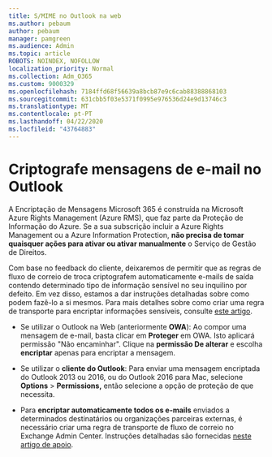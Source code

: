 ```yaml
---
title: S/MIME no Outlook na web
ms.author: pebaum
author: pebaum
manager: pamgreen
ms.audience: Admin
ms.topic: article
ROBOTS: NOINDEX, NOFOLLOW
localization_priority: Normal
ms.collection: Adm_O365
ms.custom: 9000329
ms.openlocfilehash: 7184ffd68f56639a8bcb87e9c6cab88388868103
ms.sourcegitcommit: 631cbb5f03e5371f0995e976536d24e9d13746c3
ms.translationtype: MT
ms.contentlocale: pt-PT
ms.lasthandoff: 04/22/2020
ms.locfileid: "43764883"
---
```

# <a name="encrypt-email-messages-in-outlook"></a>Criptografe mensagens de e-mail no Outlook

A Encriptação de Mensagens Microsoft 365 é construída na Microsoft Azure Rights Management (Azure RMS), que faz parte da Proteção de Informação do Azure. Se a sua subscrição incluir a Azure Rights Management ou a Azure Information Protection, **não precisa de tomar quaisquer ações para ativar ou ativar manualmente** o Serviço de Gestão de Direitos.

Com base no feedback do cliente, deixaremos de permitir que as regras de fluxo de correio de troca criptografem automaticamente e-mails de saída contendo determinado tipo de informação sensível no seu inquilino por defeito. Em vez disso, estamos a dar instruções detalhadas sobre como podem fazê-lo a si mesmos. Para mais detalhes sobre como criar uma regra de transporte para encriptar informações sensíveis, consulte [este artigo](https://aka.ms/OmeEtr).

- Se utilizar o Outlook na Web (anteriormente **OWA**): Ao compor uma mensagem de e-mail, basta clicar em **Proteger** em OWA. Isto aplicará permissão "Não encaminhar". Clique na **permissão De alterar** e escolha **encriptar** apenas para encriptar a mensagem.

- Se utilizar o **cliente do Outlook**: Para enviar uma mensagem encriptada do Outlook 2013 ou 2016, ou do Outlook 2016 para Mac, selecione **Options** > **Permissions,** então selecione a opção de proteção de que necessita.

- Para **encriptar automaticamente todos os e-mails** enviados a determinados destinatários ou organizações parceiras externas, é necessário criar uma regra de transporte de fluxo de correio no Exchange Admin Center. Instruções detalhadas são fornecidas [neste artigo de apoio](https://docs.microsoft.com/office365/securitycompliance/define-mail-flow-rules-to-encrypt-email#create-a-mail-flow-rule-to-encrypt-email-messages-with-the-new-ome-capabilities).

